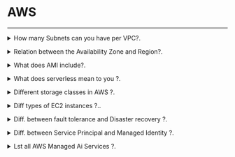 # AWS 
--------------------------------------------------------------------------------------

<details>
<summary> How many Subnets can you have per VPC?.</code></summary><br><b>

`200 Subnets per VPC`
</b></details>

<details>
<summary> Relation between the Availability Zone and Region?.</code></summary><br><b>

Each Region is a separate geographic area. 

Availability Zones are multiple, isolated locations within each Region. 
</b></details>

<details>
<summary> What does AMI include?.</code></summary><br><b>

An AMI includes the following things:

* A template for the root volume for the instance.

* Launch permissions to decide which AWS accounts can avail the AMI to launch instances.

* A block device mapping that determines the volumes to attach to the instance when it is launched.
</b></details>

<details>
<summary> What does serverless mean to you ?.</code></summary><br><b>

Serverless is a cloud-native development model that allows developers to build and run applications without having to manage servers.

There are still servers in serverless, but they are abstracted away from app development. A cloud provider handles the routine work of provisioning, maintaining, and scaling the server infrastructure. Developers can simply package their code in containers for deployment.

Once deployed, serverless apps respond to demand and automatically scale up and down as needed. Serverless offerings from public cloud providers are usually metered on-demand through an event-driven execution model. As a result, when a serverless function is sitting idle, it doesn’t cost anything.
</b></details>

<details>
<summary> Different storage classes in AWS ?.</code></summary><br><b>

* `Amazon S3 Standard (S3 Standard)`
* `Amazon S3 Intelligent-Tiering (S3 Intelligent-Tiering)`
* `Amazon S3 Standard-Infrequent Access (S3 Standard-IA)`
* `Amazon S3 One Zone-Infrequent Access (S3 One Zone-IA)`
* `Amazon S3 Glacier (S3 Glacier)`
* `Amazon S3 Glacier Deep Archive (S3 Glacier Deep Archive)`
* `S3 Outposts storage class` : object storage to your on-premises AWS Outposts environment. Using the S3 APIs and features available in AWS Regions today, S3 on Outposts makes it easy to store and retrieve data on your Outpost, as well as secure the data, control access, tag, and report on it. S3 on Outposts provides a single Amazon S3 storage class, named S3 Outposts, which uses the S3 APIs, and is designed to durably and redundantly store data across multiple devices and servers on your Outposts.

[AWS S3 Storage Classes](https://aws.amazon.com/s3/storage-classes/)
</b></details>

<details>
<summary>  Diff types of EC2 instances ?..</code></summary><br><b>

* `General Purpose`: The most popular; used for web servers, development environments, etc.
* `Compute Optimized`: Good for compute-intensive applications such as some scientific modeling or high-performance web servers.
* `Memory Optimized`: Used for anything that needs memory-intensive applications, such as real-time big data analytics, or running Hadoop or Spark.
* `Accelerated Computing`: Include additional hardware (GPUs, FPGAs) to provide massive amounts of parallel processing for tasks such as graphics processing.
* `Storage Optimized`: Ideal for tasks that require huge amounts of storage, specifically with sequential read-writes, such as log processing.

[EC2 Instance Types](https://aws.amazon.com/ec2/instance-types/)
</b></details>

<details>
<summary>  Diff. between fault tolerance and Disaster recovery ?.</code></summary><br><b>

Fault tolerant design ensures that system is up and working even in faulty scenarios. When you app / business can afford some time otherwise High Availablity will be required if don’t want any downtime.

Disaster recovery ensures that in situation when there is damage beyond repair, system is able to preserve key data and bring up servers in same state. Disaster can be failure of components or entire physical infrastructure.

[fault tolerance and Disaster recovery](https://www.nakivo.com/blog/disaster-recovery-vs-high-availability-vs-fault-tolerance/)
</b></details>

<details>
<summary>  Diff. between Service Principal and Managed Identity ?.</code></summary><br><b>

Service principal is a security identity used by user-created apps, services, and automation tools to access specific Azure resources. 

- SP's are created manually by users/administrators through Azure portal, Azure CLI, PowerShell, or Azure SDKs.

- SP's are typically used in scenarios where an application needs to access Azure resources. They can be assigned roles and permissions, enabling applications to interact with Azure services securely.

- SP's are authenticated using either a client secret (a password) or a certificate. They can authenticate without the need for interactive sign-ins.

Managed identities for Azure resources, also known as Managed Service Identity (MSI), are a feature in Azure Active Directory that allow services to authenticate to cloud services (e.g., Azure Key Vault) without needing to insert credentials into the code.

- MI's are created directly on Azure resources (like Virtual Machines, App Services, Functions, etc.). There's no need for manual creation or management.

- MI's are used in scenarios where an Azure resource needs to access other Azure resources securely. The identity is automatically managed by Azure and doesn’t require explicit management by users.

- MI's use the Azure AD authentication flow. When enabled, Azure automatically handles the authentication process for the resource using the identity.

##Key Differences:

1.Creation and Management:
- Service Principal: Created manually and requires explicit management by the user.
- Managed Identity: Created directly on Azure resources, and Azure handles the management automatically.

2.Scope:
- Service Principal: Can be created for various scenarios and doesn’t have a specific scope in Azure.
- Managed Identity: Tied to a specific Azure resource and can only be used by that resource and its child resources.

3.Authentication:
- Service Principal: Requires manual configuration of authentication methods (client secret or certificate).
- Managed Identity: Authentication is automatically handled by Azure AD.

4.Use Cases:
- Service Principal: Typically used for broader scenarios where applications or services need to access various Azure resources.
- Managed Identity: Ideal for scenarios where a specific Azure resource (e.g., a VM or an App Service) needs secure access to other Azure resources.

[fault tolerance and Disaster recovery](https://www.nakivo.com/blog/disaster-recovery-vs-high-availability-vs-fault-tolerance/)
</b></details>

<details>
<summary>  Lst all AWS Managed Ai Services ?.</code></summary><br><b>

| Service | Key Use Cases | Key Difference |
| :-- | :-- | :-- |
| Amazon Comprehend | Text analytics, sentiment analysis, entity recognition, key phrase extraction. | Focuses on natural language processing (NLP). |
| Amazon Textract | Extract text, tables, and forms from documents. | Specifically designed for extracting text and data from scanned documents and forms using OCR. |
| Amazon Rekognition | Image and video analysis, object detection, facial recognition, label detection. | Focuses on computer vision-based tasks with pre-trained models. |
| Amazon SageMaker | Build, train, and deploy custom machine learning models. | Fully flexible platform for custom ML model development; not pre-trained AI. |
| Amazon Translate | Language translation between multiple languages. | Designed specifically for machine translation. |
| Amazon Polly | Text-to-speech conversion with lifelike voices. | Converts text to speech, enabling the development of voice-enabled applications. |
| Amazon Lex | Build conversational AI, chatbots, and voice bots. | Focused on creating AI-driven virtual assistants with ASR (Automatic Speech Recognition) and NLP. |
| Amazon Transcribe | Automatic speech-to-text transcription from audio/video files. | Specifically enables speech-to-text conversion tasks for audio and video content. |
| Amazon Personalize | Build real-time personalized recommendations (e.g., retail, media). | Designed for recommendation system creation using machine learning models. |
| Amazon Forecast | Time-series data forecasting (e.g., inventory, financial metrics, demand). | Optimized for time-series forecasting with ML models. |
| Amazon CodeWhisperer | AI-powered code completion and generation for developers. | Similar to GitHub Copilot; focuses on developer productivity in writing code. |
| Amazon Kendra | Enterprise search service for retrieving structured and unstructured data. | Focuses on information retrieval to enhance workplace productivity and knowledge management. |
| AWS DeepLens | Develop and deploy deep learning models using a camera-enabled device. | Hardware-integrated solution for edge computing with computer vision applications. |
| Amazon HealthLake | Store, transform, and analyze health-related data. | Healthcare-specific AI service for processing medical data in HL7 FHIR format. |
| Amazon Lookout for Equipment | Predictive maintenance for industrial systems (e.g., monitor IoT device health). | Tailored for anomaly detection in sensor and IoT data to maintain industrial machinery. |
| Amazon Lookout for Metrics | Anomaly detection for business or operational metrics (e.g., revenue, sales). | Focused on finding anomalies in large-scale business/event metric datasets. |
| Amazon Lookout for Vision | Detect quality defects in manufactured products. | Tailored for visual anomaly detection in manufacturing (industrial quality assurance). |
| Amazon Bedrock | Run and scale foundation models (generative AI) like GPT, Claude, etc. | Focused on generative AI, providing different popular models as managed services. |
| AWS Panorama | Computer vision at the edge for analyzing on-premises video streams. | Edge AI solution for computer vision in low-latency environments. |
| AWS Glue DataBrew | Data preparation for ML and analytics through a no-code visual interface. | Preprocessing tool for preparing data before running machine learning workflows. |
| Amazon Fraud Detector | Build and deploy fraud detection models. | Designed to detect fraud in real-time transactions with custom ML models. |
| Amazon Neptune ML | Create, analyze, and query graphs using graph embeddings. | Machine learning for graph-based data in applications like social networks and knowledge graphs. |
</b></details>
